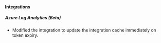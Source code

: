 
#### Integrations
##### Azure Log Analytics (Beta)
- Modified the integration to update the integration cache immediately on token expiry.

